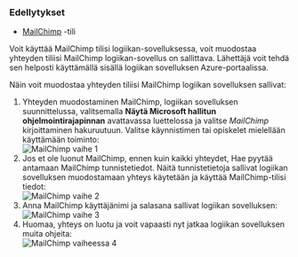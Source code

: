### <a name="prerequisites"></a>Edellytykset
- [MailChimp](https://www.MailChimp.com/) -tili 

Voit käyttää MailChimp tilisi logiikan-sovelluksessa, voit muodostaa yhteyden tiliisi MailChimp logiikan-sovellus on sallittava. Lähettäjä voit tehdä sen helposti käyttämällä sisällä logiikan sovelluksen Azure-portaalissa. 

Näin voit muodostaa yhteyden tiliisi MailChimp logiikan sovelluksen sallivat:

1. Yhteyden muodostaminen MailChimp, logiikan sovelluksen suunnittelussa, valitsemalla **Näytä Microsoft hallitun ohjelmointirajapinnan** avattavassa luettelossa ja valitse *MailChimp* kirjoittaminen hakuruutuun. Valitse käynnistimen tai opiskelet mielellään käyttämään toiminto:  
  ![MailChimp vaihe 1](./media/connectors-create-api-mailchimp/mailchimp-1.png)
2. Jos et ole luonut MailChimp, ennen kuin kaikki yhteydet, Hae pyytää antamaan MailChimp tunnistetiedot. Näitä tunnistetietoja sallivat logiikan sovelluksen muodostamaan yhteys käytetään ja käyttää MailChimp-tilisi tiedot:  
  ![MailChimp vaihe 2](./media/connectors-create-api-mailchimp/mailchimp-2.png)
3. Anna MailChimp käyttäjänimi ja salasana sallivat logiikan sovelluksen:  
  ![MailChimp vaihe 3](./media/connectors-create-api-mailchimp/mailchimp-3.png)   
4. Huomaa, yhteys on luotu ja voit vapaasti nyt jatkaa logiikan sovelluksen muita ohjeita:  
  ![MailChimp vaiheessa 4](./media/connectors-create-api-mailchimp/mailchimp-4.png)
